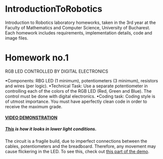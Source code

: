 # IntroductionToRobotics
Introduction to Robotics laboratory homeworks, taken in the 3rd year at the Faculty of Mathematics and Computer Science, University of Bucharest. Each homework includes requirements, implementation details, code and image files.

# Homework no.1

RGB LED CONTROLLED BY DIGITAL ELECTRONICS

•Components: RBG LED (1 minimum), potentiometers (3 minimum), resistors and wires (per logic).
•Technical Task: Use a separate potentiometer in controlling each of the colors of the RGB LED (Red, Green and Blue). The control must be done with digital electronics.
•Coding task: Coding style is of utmost importance. You must have aperfectly clean code in order to receive the maximum grade.

#### [VIDEO DEMONSTRATION](https://www.youtube.com/watch?v=3S08bdfMk_I)

##### [This](https://youtu.be/3S08bdfMk_I?t=61) is how it looks in lower light conditions.

The circuit is a fragile build, due to imperfect connections between the cables, potentiometers and the breadboard. Therefore, any movement may cause flickering in the LED. To see this, check out [this part of the demo](https://youtu.be/3S08bdfMk_I?t=117).
